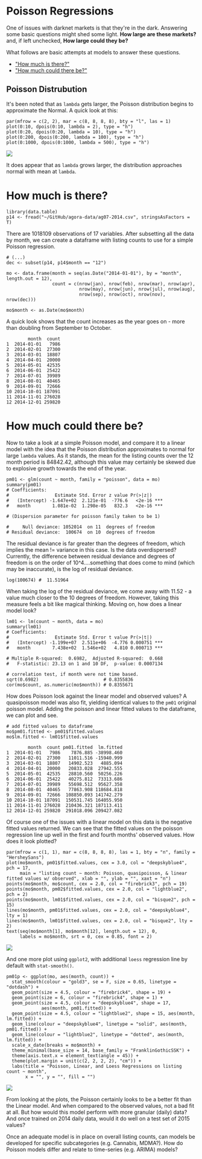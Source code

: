 # Poisson Regressions

One of issues with darknet markets is that they're in the dark. Answering some basic questions might shed some light. **How large are these markets?** and, if left unchecked, **How large could they be?**

What follows are basic attempts at models to answer these questions.

- ["How much is there?"](#how-much-is-there)
- ["How much could there be?"](#how-much-could-there-be)

## Poisson Distrubution

It's been noted that as `lambda` gets larger, the Poisson distribution begins to approximate the Normal. A quick look at this:

``` {r}
par(mfrow = c(2, 2), mar = c(8, 8, 8, 8), bty = "l", las = 1)
plot(0:10, dpois(0:10, lambda = 2), type = "h")
plot(0:20, dpois(0:20, lambda = 10), type = "h")
plot(0:200, dpois(0:200, lambda = 100), type = "h")
plot(0:1000, dpois(0:1000, lambda = 500), type = "h")
```

![](plots/poisson/poisson-distributions-01.jpeg)

It does appear that as `lambda` grows larger, the distribution approaches normal with mean at `lambda`.

# How much is there?

``` {r}
library(data.table)
p14 <- fread("~/GitHub/agora-data/ag07-2014.csv", stringsAsFactors = T)
```

There are 1018109 observations of 17 variables. After subsetting all the data by month, we can create a dataframe with listing counts to use for a simple Poisson regression.

```
# (...)
dec <- subset(p14, p14$month == "12")

mo <- data.frame(month = seq(as.Date("2014-01-01"), by = "month", length.out = 12), 
                 count = c(nrow(jan), nrow(feb), nrow(mar), nrow(apr), 
                           nrow(may), nrow(jun), nrow(jul), nrow(aug),
                           nrow(sep), nrow(oct), nrow(nov), nrow(dec)))

mo$month <- as.Date(mo$month)
```

A quick look shows that the count increases as the year goes on - more than doubling from September to October.

``` {r}
        month  count
1  2014-01-01   7986
2  2014-02-01  27300
3  2014-03-01  18807
4  2014-04-01  20000
5  2014-05-01  42535
6  2014-06-01  25422
7  2014-07-01  39989
8  2014-08-01  40465
9  2014-09-01  72666
10 2014-10-01 187091
11 2014-11-01 276028
12 2014-12-01 259820
```

# How much could there be?

Now to take a look at a simple Poisson model, and compare it to a linear model with the idea that the Poisson distribution approximates to normal for large `lambda` values. As it stands, the mean for the listing counts over the 12 month period is 84842.42, although this value may certainly be skewed due to explosive growth towards the end of the year.

``` {r}
pm01 <- glm(count ~ month, family = "poisson", data = mo)
summary(pm01)
# Coefficients:
#                 Estimate Std. Error z value Pr(>|z|)    
#   (Intercept) -1.647e+02  2.121e-01  -776.6   <2e-16 ***
#   month        1.081e-02  1.298e-05   832.3   <2e-16 ***

# (Dispersion parameter for poisson family taken to be 1)

#     Null deviance: 1052014  on 11  degrees of freedom
# Residual deviance:  100674  on 10  degrees of freedom
```

The residual deviance is far greater than the degrees of freedom, which implies the mean != variance in this case. Is the data overdispersed? Currently, the difference between residual deviance and degrees of freedom is on the order of 10^4....something that does come to mind (which may be inaccurate), is the log of residual deviance.

``` {r}
log(100674) #  11.51964
```

When taking the log of the residual deviance, we come away with 11.52 - a value much closer to the 10 degrees of freedom. However, taking this measure feels a bit like magical thinking. Moving on, how does a linear model look? 

``` {r}
lm01 <- lm(count ~ month, data = mo)
summary(lm01)
# Coefficients:
#                 Estimate Std. Error t value Pr(>|t|)    
#   (Intercept) -1.199e+07  2.511e+06  -4.776 0.000751 ***
#   month        7.438e+02  1.546e+02   4.810 0.000713 ***

# Multiple R-squared:  0.6982,	Adjusted R-squared:  0.668 
#   F-statistic: 23.13 on 1 and 10 DF,  p-value: 0.0007134

# correlation test, if month were not time based.
sqrt(0.6982) 						# 0.8355836
cor(mo$count, as.numeric(mo$month)) # 0.8355671
```

How does Poisson look against the linear model and observed values? A quasipoisson model was also fit, yielding identical values to the `pm01` original poisson model. Adding the poisson and linear fitted values to the dataframe, we can plot and see. 

``` {r}
# add fitted values to dataframe
mo$pm01.fitted <- pm01$fitted.values
mo$lm.fitted <- lm01$fitted.values

        month  count pm01.fitted  lm.fitted
1  2014-01-01   7986    7876.885 -38998.460
2  2014-02-01  27300   11011.516 -15940.999
3  2014-03-01  18807   14902.523   4885.094
4  2014-04-01  20000   20833.028  27942.555
5  2014-05-01  42535   28810.560  50256.226
6  2014-06-01  25422   40275.812  73313.686
7  2014-07-01  39989   55698.512  95627.358
8  2014-08-01  40465   77863.908 118684.818
9  2014-09-01  72666  108850.093 141742.279
10 2014-10-01 187091  150531.745 164055.950
11 2014-11-01 276028  210436.321 187113.411
12 2014-12-01 259820  291018.096 209427.082
```

Of course one of the issues with a linear model on this data is the negative fitted values returned. We can see that the fitted values on the poisson regression line up well in the first and fourth months' observed values. How does it look plotted? 

``` {r}
par(mfrow = c(1, 1), mar = c(8, 8, 8, 8), las = 1, bty = "n", family = "HersheySans")
plot(mo$month, pm01$fitted.values, cex = 3.0, col = "deepskyblue4", pch = 17,
     main = "listing count ~ month: Poisson, quasipoisson, & linear fitted values w/ observed", xlab = "", ylab = "", xaxt = "n")
points(mo$month, mo$count, cex = 2.0, col = "firebrick3", pch = 19)
points(mo$month, pm02$fitted.values, cex = 2.0, col = "lightblue2", pch = 2)
points(mo$month, lm01$fitted.values, cex = 2.0, col = "bisque2", pch = 15)
lines(mo$month, pm01$fitted.values, cex = 2.0, col = "deepskyblue4", lty = 1)
lines(mo$month, lm01$fitted.values, cex = 2.0, col = "bisque2", lty = 2)
text(seq(mo$month[1], mo$month[12], length.out = 12), 0, 
     labels = mo$month, srt = 0, cex = 0.85, font = 2)
```

![](plots/poisson/CountByMonth-01.jpg)

And one more plot using `ggplot2`, with additional `loess` regression line by default with `stat-smooth()`. 

``` {r}
pm01p <- ggplot(mo, aes(month, count)) + 
  stat_smooth(colour = "gold3", se = F, size = 0.65, linetype = "dotdash") +
  geom_point(size = 4.5, colour = "firebrick4", shape = 19) +
  geom_point(size = 6, colour = "firebrick4", shape = 1) +
  geom_point(size = 4.5, colour = "deepskyblue4", shape = 17,
             aes(month, pm01.fitted)) +
  geom_point(size = 4.5, colour = "lightblue2", shape = 15, aes(month, lm.fitted)) +
  geom_line(colour = "deepskyblue4", linetype = "solid", aes(month, pm01.fitted)) +
  geom_line(colour = "lightblue2", linetype = "dotted", aes(month, lm.fitted)) +
  scale_x_date(breaks = mo$month) +
  theme_minimal(base_size = 14, base_family = "FranklinGothicSSK") +
  theme(axis.text.x = element_text(angle = 45)) +
  theme(plot.margin = unit(c(2, 2, 2, 2), "cm")) +
  labs(title = "Poisson, Linear, and Loess Regressions on listing count ~ month", 
       x = "", y = "", fill = "")
```

![](plots/poisson/CountByMonth-03-gg.jpeg)

From looking at the plots, the Poisson certainly looks to be a better fit than the Linear model. And when compared to the observed values, not a bad fit at all. But how would this model perform with more granular (daily) data? And once trained on  2014 daily data, would it do well on a test set of 2015 values? 

Once an adequate model is in place on overall listing counts, can models be developed for specific subcategories (e.g. Cannabis, MDMA?). How do Poisson models differ and relate to time-series (e.g. ARIMA) models?

